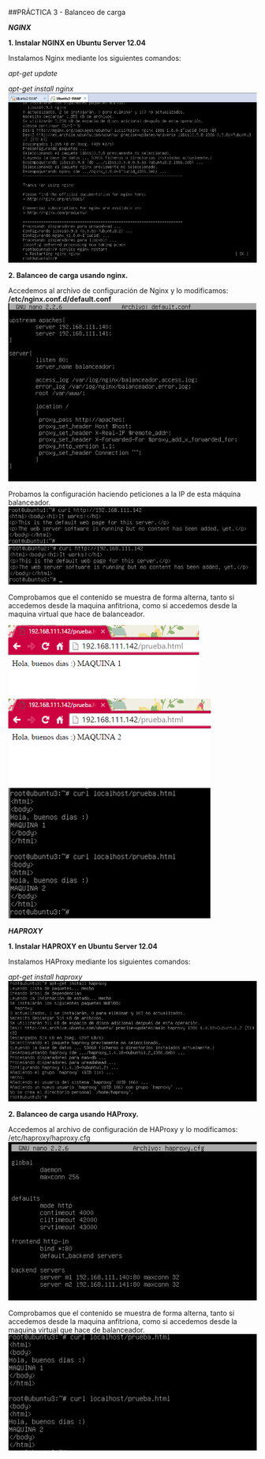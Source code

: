 ﻿##PRÁCTICA 3 - Balanceo de carga

***NGINX***

**1. Instalar NGINX en Ubuntu Server 12.04**

Instalamos Nginx mediante los siguientes comandos:

*apt-get update*

*apt-get install nginx*
![img](https://github.com/MariaMma6/SWAP/blob/master/imagenes/imgP3/1.PNG  "Gninx instalado")

**2. Balanceo de carga usando nginx.**

Accedemos al archivo de configuración de Nginx y lo modificamos:   **/etc/nginx.conf.d/default.conf**
![img](https://github.com/MariaMma6/SWAP/blob/master/imagenes/imgP3/2.PNG  "Archivo de configuración de Nginx")

Probamos la configuración haciendo peticiones a la IP de esta máquina balanceador.
![img](https://github.com/MariaMma6/SWAP/blob/master/imagenes/imgP3/3.PNG  "petición 1 al balanceador")
![img](https://github.com/MariaMma6/SWAP/blob/master/imagenes/imgP3/4.PNG  "petición 2 al balanceador")

Comprobamos que el contenido se muestra de forma alterna, tanto si accedemos desde la maquina anfitriona, como si 
accedemos desde la maquina virtual que hace de balanceador.

![img](https://github.com/MariaMma6/SWAP/blob/master/imagenes/imgP3/5.PNG  " ")
![img](https://github.com/MariaMma6/SWAP/blob/master/imagenes/imgP3/6.PNG  " ")
![img](https://github.com/MariaMma6/SWAP/blob/master/imagenes/imgP3/7.PNG  " ")

***HAPROXY***

**1. Instalar HAPROXY en Ubuntu Server 12.04**

Instalamos HAProxy mediante los siguientes comandos:

*apt-get install haproxy*
![img](https://github.com/MariaMma6/SWAP/blob/master/imagenes/imgP3/8.PNG  "HAProxy instalado")

**2. Balanceo de carga usando HAProxy.**

Accedemos al archivo de configuración de HAProxy y lo modificamos: /etc/haproxy/haproxy.cfg
![img](https://github.com/MariaMma6/SWAP/blob/master/imagenes/imgP3/9.PNG  "Archivo de configuración de HAProxy")

Comprobamos que el contenido se muestra de forma alterna, tanto si accedemos desde la maquina anfitriona, como si 
accedemos desde la maquina virtual que hace de balanceador.
![img](https://github.com/MariaMma6/SWAP/blob/master/imagenes/imgP3/10.PNG  " ")

